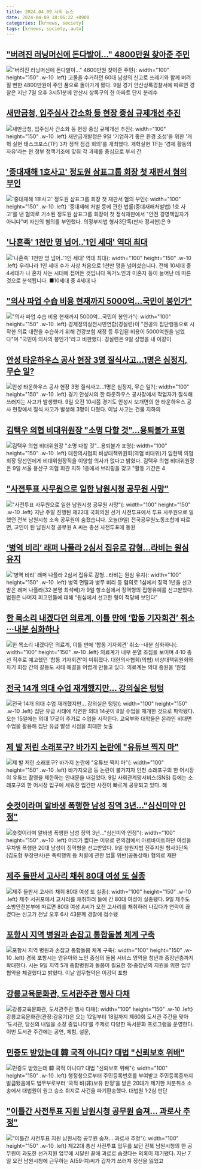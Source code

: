 ```yaml
---
title: 2024.04.09 사회 뉴스
date: 2024-04-09 18:06:22 +0900
categories: [krnews, society]
tags: [krnews, society, auto]
---
```


## ["버려진 러닝머신에 돈다발이…" 4800만원 찾아준 주민](https://n.news.naver.com/mnews/article/003/0012482152)

!["버려진 러닝머신에 돈다발이…" 4800만원 찾아준 주민](https://mimgnews.pstatic.net/image/origin/003/2024/04/09/12482152.jpg?type=nf220_150){: width="100" height="150" .w-10 .left}
고물을 수거하던 60대 남성의 신고로 쓰레기와 함께 버려질 뻔한 4800만원이 주인 품으로 돌아가게 됐다. 9일 경기 안산상록경찰서에 따르면 경찰은 지난 7일 오후 3시51분께 안산시 상록구의 한 아파트 단지 분리수

## [새만금청, 입주심사 간소화 등 현장 중심 규제개선 추진](https://n.news.naver.com/mnews/article/421/0007469309)

![새만금청, 입주심사 간소화 등 현장 중심 규제개선 추진](https://mimgnews.pstatic.net/image/origin/421/2024/04/09/7469309.jpg?type=nf220_150){: width="100" height="150" .w-10 .left}
새만금개발청은 9일 ‘기업하기 좋은 환경 조성’을 위한 '개혁 실현 태스크포스(TF) 3차 정책 점검 회의'를 개최했다. 개혁실현 TF는 ‘경제 활동의 자유’라는 현 정부 정책기조에 맞춰 각 과제를 중심으로 부서 간

## ['중대재해 1호사고' 정도원 삼표그룹 회장 첫 재판서 혐의 부인](https://n.news.naver.com/mnews/article/421/0007469067)

!['중대재해 1호사고' 정도원 삼표그룹 회장 첫 재판서 혐의 부인](https://mimgnews.pstatic.net/image/origin/421/2024/04/09/7469067.jpg?type=nf220_150){: width="100" height="150" .w-10 .left}
'중대재해 처벌 등에 관한 법률(중대재해처벌법) 1호 사고'를 낸 혐의로 기소된 정도원 삼표그룹 회장이 첫 정식재판에서 "안전 경영책임자가 아니다"며 자신의 혐의를 부인했다. 의정부지법 형사3단독(판사 정서현)은 9

## ['나혼족' 1천만 명 넘어..'1인 세대' 역대 최대](https://n.news.naver.com/mnews/article/659/0000020426)

!['나혼족' 1천만 명 넘어..'1인 세대' 역대 최대](https://mimgnews.pstatic.net/image/origin/659/2024/04/09/20426.jpg?type=nf220_150){: width="100" height="150" .w-10 .left}
우리나라 1인 세대 수가 사상 처음으로 1천만 명을 넘어섰습니다. 전체 10세대 중 4세대가 나 혼자 사는 시대에 접어든 것입니다 독거노인과 미혼자 등이 늘어난 데 따른 것으로 분석됩니다. ■10세대 중 4세대 나

## ["의사 파업 수습 비용 현재까지 5000억…국민이 봉인가"](https://n.news.naver.com/mnews/article/016/0002292713)

!["의사 파업 수습 비용 현재까지 5000억…국민이 봉인가"](https://mimgnews.pstatic.net/image/origin/016/2024/04/09/2292713.jpg?type=nf220_150){: width="100" height="150" .w-10 .left}
경제정의실천시민연합(경실련)이 "전공의 집단행동으로 시작한 의료 대란을 수습하기 위해 건강보험 재정 등 투입된 비용이 5000억원을 넘었다"며 "국민이 의사의 봉인가"라고 비판했다. 경실련은 9일 성명을 내 이같이

## [안성 타운하우스 공사 현장 3명 질식사고...1명은 심정지, 무슨 일?](https://n.news.naver.com/mnews/article/009/0005285630)

![안성 타운하우스 공사 현장 3명 질식사고...1명은 심정지, 무슨 일?](https://mimgnews.pstatic.net/image/origin/009/2024/04/09/5285630.jpg?type=nf220_150){: width="100" height="150" .w-10 .left}
경기 안성시의 한 타운하우스 공사장에서 작업자가 질식해 쓰러지는 사고가 발생했다. 9일 오전 10시쯤 경기도 안성시 보개면의 한 타운하우스 공사 현장에서 질식 사고가 발생해 3명이 다쳤다. 이날 사고는 건물 지하의

## [김택우 의협 비대위원장 "소명 다할 것"…용퇴불가 표명](https://n.news.naver.com/mnews/article/003/0012481995)

![김택우 의협 비대위원장 "소명 다할 것"…용퇴불가 표명](https://mimgnews.pstatic.net/image/origin/003/2024/04/09/12481995.jpg?type=nf220_150){: width="100" height="150" .w-10 .left}
대한의사협회 비상대책위원회(의협 비대위)가 임현택 의협 회장 당선인에게 비대위원장직을 이양할 의사가 없다고 밝혔다. 김택우 의협 비대위원장은 9일 서울 용산구 의협 회관 지하 1층에서 브리핑을 갖고 "활동 기간은 4

## ["사전투표 사무원으로 일한 남원시청 공무원 사망"](https://n.news.naver.com/mnews/article/057/0001811148)

!["사전투표 사무원으로 일한 남원시청 공무원 사망"](https://mimgnews.pstatic.net/image/origin/057/2024/04/09/1811148.jpg?type=nf220_150){: width="100" height="150" .w-10 .left}
지난 주말 진행된 제22대 국회의원 선거 사전투표에서 투표 사무원으로 일했던 전북 남원시청 소속 공무원이 숨졌습니다. 오늘(9일) 전국공무원노동조합에 따르면, 고인이 된 남원시청 공무원 A 씨는 총선 사전투표에 동원

## [‘병역 비리’ 래퍼 나플라 2심서 집유로 감형…라비는 원심 유지](https://n.news.naver.com/mnews/article/023/0003827420)

![‘병역 비리’ 래퍼 나플라 2심서 집유로 감형…라비는 원심 유지](https://mimgnews.pstatic.net/image/origin/023/2024/04/09/3827420.jpg?type=nf220_150){: width="100" height="150" .w-10 .left}
병역 면탈과 병무 비리 등 혐의로 1심에서 징역 1년을 선고받은 래퍼 나플라(32·본명 최석배)가 9일 항소심에서 징역형의 집행유예를 선고받았다. 법원은 나머지 피고인들에 대해 “원심에서 선고한 형이 적당해 보인다”

## [한 목소리 내겠다던 의료계, 이틀 만에 ‘합동 기자회견’ 취소···내분 심화하나](https://n.news.naver.com/mnews/article/032/0003289646)

![한 목소리 내겠다던 의료계, 이틀 만에 ‘합동 기자회견’ 취소···내분 심화하나](https://mimgnews.pstatic.net/image/origin/032/2024/04/09/3289646.jpg?type=nf220_150){: width="100" height="150" .w-10 .left}
의료계가 내부 분열 조짐을 보이며 4·10 총선 직후로 예고했던 ‘합동 기자회견’이 미뤄졌다. 대한의사협회(의협) 비상대책위원회와 차기 회장 간의 갈등도 사태 해결을 어렵게 만들고 있다. 의료계는 의대 증원을 ‘원점

## [전국 14개 의대 수업 재개했지만… 강의실은 텅텅](https://n.news.naver.com/mnews/article/005/0001687202)

![전국 14개 의대 수업 재개했지만… 강의실은 텅텅](https://mimgnews.pstatic.net/image/origin/005/2024/04/09/1687202.jpg?type=nf220_150){: width="100" height="150" .w-10 .left}
집단 유급 사태에 직면한 의대 14곳이 8일 수업을 재개한 것으로 파악됐다. 오는 15일에는 의대 17곳이 추가로 수업을 시작한다. 교육부와 대학들은 온라인 비대면 수업을 활용해 집단 유급 발생 시점을 최대한 늦출

## [제 발 저린 소래포구? 바가지 논란에 "유튜브 찍지 마"](https://n.news.naver.com/mnews/article/469/0000795019)

![제 발 저린 소래포구? 바가지 논란에 "유튜브 찍지 마"](https://mimgnews.pstatic.net/image/origin/469/2024/04/09/795019.jpg?type=nf220_150){: width="100" height="150" .w-10 .left}
바가지요금 등 논란이 불거지자 인천 소래포구의 한 어시장이 유튜브 촬영을 제한하는 안내문을 내걸었다. 9일 사회관계망서비스(SNS) 등에는 소래포구의 한 어시장 입구에 세워진 입간판 사진이 빠르게 공유되고 있다. 해

## [숏컷이라며 알바생 폭행한 남성 징역 3년…"심신미약 인정"](https://n.news.naver.com/mnews/article/277/0005403769)

![숏컷이라며 알바생 폭행한 남성 징역 3년…"심신미약 인정"](https://mimgnews.pstatic.net/image/origin/277/2024/04/09/5403769.jpg?type=nf220_150){: width="100" height="150" .w-10 .left}
머리가 짧다는 이유로 편의점에서 아르바이트하던 여성을 무차별 폭행한 20대 남성이 징역형을 선고받았다. 9일 창원지법 진주지원 형사3단독(김도형 부장판사)은 폭력행위 등 처벌에 관한 법률 위반(공동상해) 혐의로 재판

## [제주 들판서 고사리 채취 80대 여성 또 실종](https://n.news.naver.com/mnews/article/001/0014619278)

![제주 들판서 고사리 채취 80대 여성 또 실종](https://mimgnews.pstatic.net/image/origin/001/2024/04/09/14619278.jpg?type=nf220_150){: width="100" height="150" .w-10 .left}
제주 서귀포에서 고사리를 채취하러 들에 간 80대 여성이 실종됐다. 9일 제주도 소방안전본부에 따르면 80대 여성 A씨가 오전 고사리를 채취하러 나갔다가 연락이 끊겼다는 신고가 전날 오후 6시 43분께 경찰에 접수됐

## [포항시 지역 병원과 손잡고 통합돌봄 체계 구축](https://n.news.naver.com/mnews/article/005/0001687295)

![포항시 지역 병원과 손잡고 통합돌봄 체계 구축](https://mimgnews.pstatic.net/image/origin/005/2024/04/09/1687295.jpg?type=nf220_150){: width="100" height="150" .w-10 .left}
경북 포항시는 영유아와 노인 중심의 돌봄 서비스 영역을 청년과 중장년층까지 확대한다. 시는 9일 지역 5개 종합병원과 돌봄이 필요한 청·중장년의 지원을 위한 업무협약을 체결했다고 밝혔다. 이날 업무협약은 이강덕 포항

## [강릉교육문화관, 도서관주관 행사 다채](https://n.news.naver.com/mnews/article/087/0001037113)

![강릉교육문화관, 도서관주관 행사 다채](https://mimgnews.pstatic.net/image/origin/087/2024/04/09/1037113.jpg?type=nf220_150){: width="100" height="150" .w-10 .left}
강릉교육문화관(관장:김웅기)은 오는 12일부터 18일까지 제60회 도서관 주간을 맞아 ‘도서관, 당신의 내일을 소장 중입니다’를 주제로 다양한 독서문화 프로그램을 운영한다. 이번 도서관 주간에는 공연, 체험, 설문,

## [민증도 받았는데 韓 국적 아니다? 대법 "신뢰보호 위배"](https://n.news.naver.com/mnews/article/018/0005710681)

![민증도 받았는데 韓 국적 아니다? 대법 "신뢰보호 위배"](https://mimgnews.pstatic.net/image/origin/018/2024/04/09/5710681.jpg?type=nf220_150){: width="100" height="150" .w-10 .left}
행정청으로부터 주민등록번호를 부여받고 주민등록증까지 발급됐음에도 법무부로부터 ‘국적 비(非)보유 판정’을 받은 20대가 제기한 처분취소 소송에서 대법원이 원고 승소 취지로 사건을 파기환송했다. 대법원 1·2심 판단

## ["이틀간 사전투표 지원 남원시청 공무원 숨져… 과로사 추정"](https://n.news.naver.com/mnews/article/003/0012481209)

!["이틀간 사전투표 지원 남원시청 공무원 숨져… 과로사 추정"](https://mimgnews.pstatic.net/image/origin/003/2024/04/09/12481209.jpg?type=nf220_150){: width="100" height="150" .w-10 .left}
제22대 총선 사전투표 업무를 보던 전북 남원시청의 한 공무원이 과도한 선거지원 업무에 시달린 끝에 과로로 숨졌다는 의혹이 제기됐다. 지난 7일 오전 남원시청에 근무하는 A(59·여)씨가 갑자기 쓰러져 정신을 잃었고
